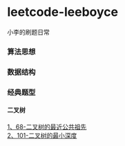 # leetcode-leeboyce
小李的刷题日常

### 算法思想

### 数据结构

### 经典题型
#### 二叉树
[1、68-二叉树的最近公共祖先](https://www.cnblogs.com/boycelee/p/12657380.html)  
[2、101-二叉树的最小深度](https://www.cnblogs.com/boycelee/p/13636132.html)


